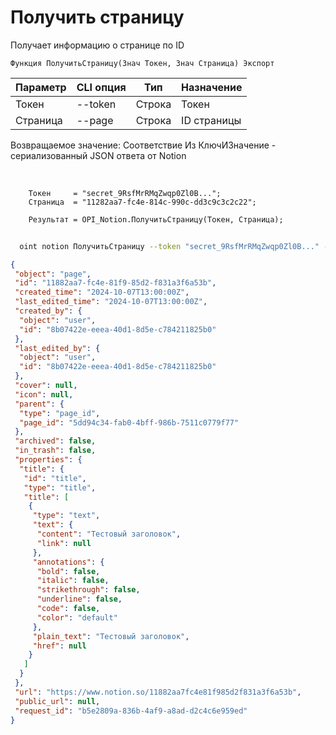 ﻿---
sidebar_position: 3
---

# Получить страницу
 Получает информацию о странице по ID



`Функция ПолучитьСтраницу(Знач Токен, Знач Страница) Экспорт`

  | Параметр | CLI опция | Тип | Назначение |
  |-|-|-|-|
  | Токен | --token | Строка | Токен |
  | Страница | --page | Строка | ID страницы |

  
  Возвращаемое значение:   Соответствие Из КлючИЗначение - сериализованный JSON ответа от Notion

<br/>




```bsl title="Пример кода"
    Токен     = "secret_9RsfMrRMqZwqp0Zl0B...";
    Страница  = "11282aa7-fc4e-814c-990c-dd3c9c3c2c22";

    Результат = OPI_Notion.ПолучитьСтраницу(Токен, Страница);
```



```sh title="Пример команды CLI"
    
  oint notion ПолучитьСтраницу --token "secret_9RsfMrRMqZwqp0Zl0B..." --page "a574281614174169bf55dbae4..."

```

```json title="Результат"
{
 "object": "page",
 "id": "11882aa7-fc4e-81f9-85d2-f831a3f6a53b",
 "created_time": "2024-10-07T13:00:00Z",
 "last_edited_time": "2024-10-07T13:00:00Z",
 "created_by": {
  "object": "user",
  "id": "8b07422e-eeea-40d1-8d5e-c784211825b0"
 },
 "last_edited_by": {
  "object": "user",
  "id": "8b07422e-eeea-40d1-8d5e-c784211825b0"
 },
 "cover": null,
 "icon": null,
 "parent": {
  "type": "page_id",
  "page_id": "5dd94c34-fab0-4bff-986b-7511c0779f77"
 },
 "archived": false,
 "in_trash": false,
 "properties": {
  "title": {
   "id": "title",
   "type": "title",
   "title": [
    {
     "type": "text",
     "text": {
      "content": "Тестовый заголовок",
      "link": null
     },
     "annotations": {
      "bold": false,
      "italic": false,
      "strikethrough": false,
      "underline": false,
      "code": false,
      "color": "default"
     },
     "plain_text": "Тестовый заголовок",
     "href": null
    }
   ]
  }
 },
 "url": "https://www.notion.so/11882aa7fc4e81f985d2f831a3f6a53b",
 "public_url": null,
 "request_id": "b5e2809a-836b-4af9-a8ad-d2c4c6e959ed"
}
```
